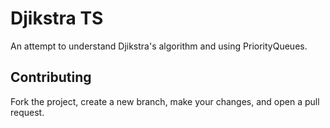 # Djikstra TS

An attempt to understand Djikstra's algorithm and using PriorityQueues.

## Contributing

Fork the project, create a new branch, make your changes, and open a pull request.

